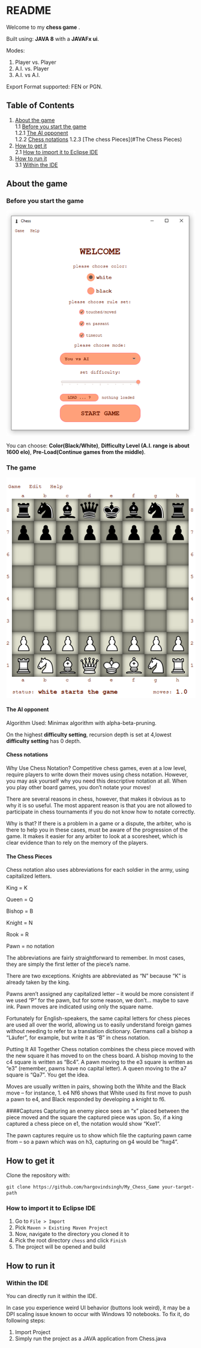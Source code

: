 # README
Welcome to my __chess game__ .

Built using: __JAVA 8__ with a __JAVAFx ui__.

Modes:
1) Player vs. 	Player
2) A.I. 	vs. 	Player
3) A.I. 	vs 		A.I.

Export Format supported: FEN or PGN.

## Table of Contents
1. [About the game](#about-the-game)  
	1.1 [Before you start the game](#before-you-start-the-game)  
		1.2.1 [The AI opponent](#the-ai-opponent)  
		1.2.2 [Chess notations](#chess-notations) 
		1.2.3 [The chess Pieces](#The Chess Pieces)
2. [How to get it](#how-to-get-it)  
	2.1 [How to import it to Eclipse IDE](#how-to-import-it-to-eclipse-ide)   
3. [How to run it](#how-to-run-it)  
	3.1 [Within the IDE](#within-the-ide)  

## About the game
### Before you start the game
![screenshot of settings screen](https://github.com/hargovindsingh/My_Chess_Game/blob/master/chess/src/com/chess/resources/img/chess_screenshots_settings.png)

You can choose:  __Color(Black/White)__, __Difficulty Level (A.I. range is about 1600 elo)__, __Pre-Load(Continue games from the middle)__.

### The game
![screenshot of game](https://github.com/hargovindsingh/My_Chess_Game/blob/master/chess/src/com/chess/resources/img/chess_screenshots_game.png)

#### The AI opponent
Algorithm Used: Minimax algorithm with alpha-beta-pruning.

On the highest __difficulty setting__, recursion depth is set at 4,lowest __difficulty setting__ has 0 depth.

#### Chess notations
Why Use Chess Notation?
Competitive chess games, even at a low level, require players to write down their moves using chess notation. However, you may ask yourself why you need this descriptive notation at all. When you play other board games, you don’t notate your moves!

There are several reasons in chess, however, that makes it obvious as to why it is so useful. The most apparent reason is that you are not allowed to participate in chess tournaments if you do not know how to notate correctly.

Why is that? If there is a problem in a game or a dispute, the arbiter, who is there to help you in these cases, must be aware of the progression of the game. It makes it easier for any arbiter to look at a scoresheet, which is clear evidence than to rely on the memory of the players.

#### The Chess Pieces
Chess notation also uses abbreviations for each soldier in the army, using capitalized letters.

King       = K

Queen   = Q

Bishop   = B

Knight   = N

Rook      = R

Pawn     = no notation

The abbreviations are fairly straightforward to remember. In most cases, they are simply the first letter of the piece’s name.

There are two exceptions. Knights are abbreviated as “N” because “K” is already taken by the king.

Pawns aren’t assigned any capitalized letter – it would be more consistent if we used “P” for the pawn, but for some reason, we don’t… maybe to save ink. Pawn moves are indicated using only the square name.

Fortunately for English-speakers, the same capital letters for chess pieces are used all over the world, allowing us to easily understand foreign games without needing to refer to a translation dictionary. Germans call a bishop a “Läufer”, for example, but write it as “B” in chess notation.

Putting It All Together
Chess notation combines the chess piece moved with the new square it has moved to on the chess board. A bishop moving to the c4 square is written as “Bc4”. A pawn moving to the e3 square is written as “e3” (remember, pawns have no capital letter). A queen moving to the a7 square is “Qa7”. You get the idea.

Moves are usually written in pairs, showing both the White and the Black move – for instance, 1. e4 Nf6 shows that White used its first move to push a pawn to e4, and Black responded by developing a knight to f6.

####Captures
Capturing an enemy piece sees an “x” placed between the piece moved and the square the captured piece was upon. So, if a king captured a chess piece on e1, the notation would show “Kxe1”.

The pawn captures require us to show which file the capturing pawn came from – so a pawn which was on h3, capturing on g4 would be “hxg4”.

## How to get it

Clone the repository with:

    git clone https://github.com/hargovindsingh/My_Chess_Game your-target-path

### How to import it to Eclipse IDE
1. Go to ``File > Import``
2. Pick ``Maven > Existing Maven Project``
3. Now, navigate to the directory you cloned it to
4. Pick the root directory ``chess`` and click ``Finish``
5. The project will be opened and build

## How to run it

### Within the IDE
You can directly run it within the IDE.

In case you experience weird UI behavior (buttons look weird), it may be a DPI scaling issue known to occur with Windows 10 notebooks.
To fix it, do following steps:
1. Import Project
2. Simply run the project as a JAVA application from Chess.java

